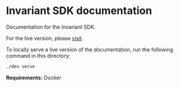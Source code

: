 # Invariant SDK documentation

Documentation for the Invariant SDK. 

For the live version, please [visit](https://explorer.invariantlabs.ai/docs/).

To locally serve a live version of the documentation, run the following command in this directory:

```bash
./dev serve
```

**Requirements:** Docker
